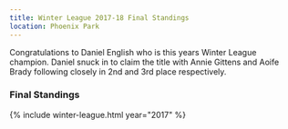 ```yaml
---
title: Winter League 2017-18 Final Standings
location: Phoenix Park
---
```

Congratulations to Daniel English who is this years Winter League champion. Daniel snuck in
to claim the title with Annie Gittens and Aoife Brady following closely in 2nd and 3rd place
respectively.

### Final Standings

{% include winter-league.html year="2017" %}